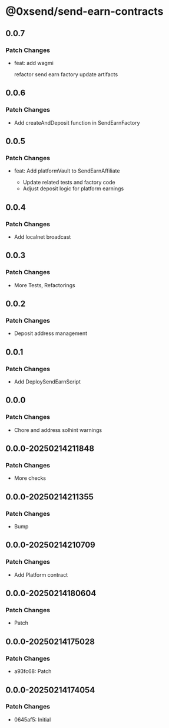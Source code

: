 # @0xsend/send-earn-contracts

## 0.0.7

### Patch Changes

- feat: add wagmi

  refactor send earn factory
  update artifacts

## 0.0.6

### Patch Changes

- Add createAndDeposit function in SendEarnFactory

## 0.0.5

### Patch Changes

- feat: Add platformVault to SendEarnAffiliate

  - Update related tests and factory code
  - Adjust deposit logic for platform earnings

## 0.0.4

### Patch Changes

- Add localnet broadcast

## 0.0.3

### Patch Changes

- More Tests, Refactorings

## 0.0.2

### Patch Changes

- Deposit address management

## 0.0.1

### Patch Changes

- Add DeploySendEarnScript

## 0.0.0

### Patch Changes

- Chore and address solhint warnings

## 0.0.0-20250214211848

### Patch Changes

- More checks

## 0.0.0-20250214211355

### Patch Changes

- Bump

## 0.0.0-20250214210709

### Patch Changes

- Add Platform contract

## 0.0.0-20250214180604

### Patch Changes

- Patch

## 0.0.0-20250214175028

### Patch Changes

- a93fc68: Patch

## 0.0.0-20250214174054

### Patch Changes

- 0645af5: Initial
